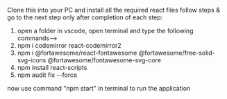 Clone this into your PC
and install all the required react files
follow steps & go to the next step only after completion of each step:

1) open a folder in vscode, open terminal and type the following commands-->
2) npm i codemirror react-codemirror2
3) npm i @fortawesome/react-fontawesome @fortawesome/free-solid-svg-icons @fortawesome/fontawesome-svg-core
4) npm install react-scripts
5) npm audit fix --force

now use command "npm start" in terminal to run the application

